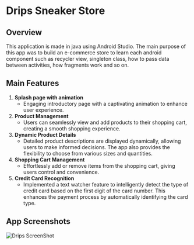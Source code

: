 # Drips Sneaker Store

## Overview

This application is made in java using Android Studio. The main purpose of this app was to build an e-commerce store to learn each android component such as recycler view, singleton class, how to pass data between activities, how fragments work and so on.

## Main Features

1. **Splash page with animation**
   * Engaging introductory page with a captivating animation to enhance user experience.
2. **Product Management**
   * Users can seamlessly view and add products to their shopping cart, creating a smooth shopping experience.
3. **Dynamic Product Details**
   * Detailed product descriptions are displayed dynamically, allowing users to make informed decisions. The app also provides the flexibility to choose from various sizes and quantities.
4. **Shopping Cart Management**
   * Effortlessly add or remove items from the shopping cart, giving users control and convenience.
5. **Credit Card Recognition**
   * Implemented a text watcher feature to intelligently detect the type of credit card based on the first digit of the card number. This enhances the payment process by automatically identifying the card type.

## App Screenshots
![Drips ScreenShot](https://github.com/shane-abh/android-sneakers-ecommerce-app/assets/65544944/d5cb7de5-bad6-4987-9ecb-140f56c4e926)



